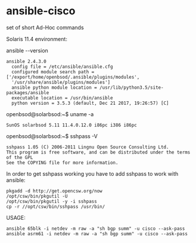 # ansible-cisco
set of short Ad-Hoc commands

Solaris 11.4 environment:

ansible --version
```
ansible 2.4.3.0
  config file = /etc/ansible/ansible.cfg
  configured module search path = ['/export/home/openbsod/.ansible/plugins/modules',
  '/usr/share/ansible/plugins/modules']
  ansible python module location = /usr/lib/python3.5/site-packages/ansible
  executable location = /usr/bin/ansible
  python version = 3.5.3 (default, Dec 21 2017, 19:26:57) [C]
```
  
openbsod@solarbsod:~$ uname -a
```
SunOS solarbsod 5.11 11.4.0.12.0 i86pc i386 i86pc
```

openbsod@solarbsod:~$ sshpass -V
```
sshpass 1.05 (C) 2006-2011 Lingnu Open Source Consulting Ltd.
This program is free software, and can be distributed under the terms of the GPL
See the COPYING file for more information.
```

In order to get sshpass working you have to add sshpass to work with ansible:
```
pkgadd -d http://get.opencsw.org/now
/opt/csw/bin/pkgutil -U
/opt/csw/bin/pkgutil -y -i sshpass
cp -r //opt/csw/bin/sshpass /usr/bin/
```

USAGE:
```
ansible 65blk -i netdev -m raw -a "sh bgp summ" -u cisco --ask-pass
ansible asrm61 -i netdev -m raw -a "sh bgp summ" -u cisco --ask-pass
```  
